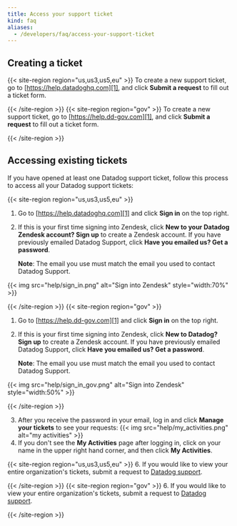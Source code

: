 ```yaml
---
title: Access your support ticket
kind: faq
aliases:
  - /developers/faq/access-your-support-ticket
---
```


## Creating a ticket

{{< site-region region="us,us3,us5,eu" >}}
To create a new support ticket, go to [https://help.datadoghq.com][1], and click **Submit a request** to fill out a ticket form.

[1]: https://help.datadoghq.com
{{< /site-region >}}
{{< site-region region="gov" >}}
To create a new support ticket, go to [https://help.dd-gov.com][1], and click **Submit a request** to fill out a ticket form.

[1]: https://help.ddog-gov.com
{{< /site-region >}}

## Accessing existing tickets

If you have opened at least one Datadog support ticket, follow this process to access all your Datadog support tickets:

{{< site-region region="us,us3,us5,eu" >}}
1. Go to [https://help.datadoghq.com][1] and click **Sign in** on the top right. 

2. If this is your first time signing into Zendesk, click **New to your Datadog Zendesk account? Sign up** to create a Zendesk account. If you have previously emailed Datadog Support, click **Have you emailed us? Get a password**.
  
    **Note**: The email you use must match the email you used to contact Datadog Support.

  {{< img src="help/sign_in.png" alt="Sign into Zendesk" style="width:70%" >}}

[1]: https://help.datadoghq.com
{{< /site-region >}}
{{< site-region region="gov" >}}
1. Go to [https://help.dd-gov.com][1] and click **Sign in** on the top right. 

2. If this is your first time signing into Zendesk, click **New to Datadog? Sign up** to create a Zendesk account. If you have previously emailed Datadog Support, click **Have you emailed us? Get a password**.

    **Note**: The email you use must match the email you used to contact Datadog Support.

  {{< img src="help/sign_in_gov.png" alt="Sign into Zendesk" style="width:50%" >}}

[1]: https://help.ddog-gov.com
{{< /site-region >}}

3. After you receive the password in your email, log in and click **Manage your tickets** to see your requests:
  {{< img src="help/my_activities.png" alt="my activities"  >}}
5. If you don't see the **My Activities** page after logging in, click on your name in the upper right hand corner, and then click **My Activities**.

{{< site-region region="us,us3,us5,eu" >}}
6. If you would like to view your entire organization's tickets, submit a request to [Datadog support][1].

[1]: https://help.datadoghq.com
{{< /site-region >}}
{{< site-region region="gov" >}}
6. If you would like to view your entire organization's tickets, submit a request to [Datadog support][1].

[1]: https://help.ddog-gov.com
{{< /site-region >}}
